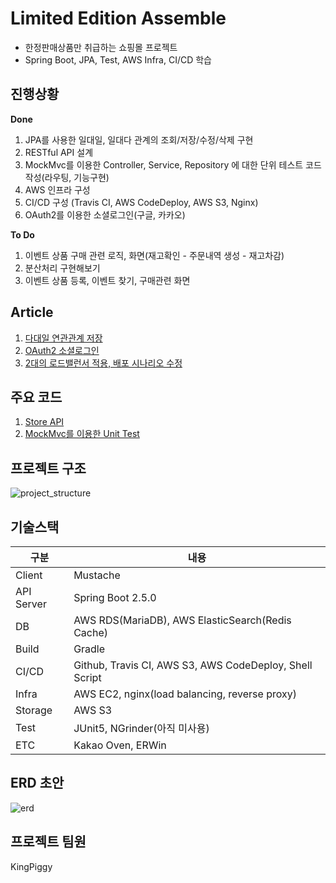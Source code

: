 # Limited Edition Assemble
 
- 한정판매상품만 취급하는 쇼핑몰 프로젝트
- Spring Boot, JPA, Test, AWS Infra, CI/CD 학습

## 진행상황
**Done**
1. JPA를 사용한 일대일, 일대다 관계의 조회/저장/수정/삭제 구현
2. RESTful API 설계
3. MockMvc를 이용한 Controller, Service, Repository 에 대한 단위 테스트 코드 작성(라우팅, 기능구현)
4. AWS 인프라 구성 
5. CI/CD 구성 (Travis CI, AWS CodeDeploy, AWS S3, Nginx)
6. OAuth2를 이용한 소셜로그인(구글, 카카오)

**To Do**
1. 이벤트 상품 구매 관련 로직, 화면(재고확인 - 주문내역 생성 - 재고차감)
2. 분산처리 구현해보기
3. 이벤트 상품 등록, 이벤트 찾기, 구매관련 화면

## Article
1. [다대일 연관관계 저장](https://kingpiggylab.tistory.com/329)  
2. [OAuth2 소셜로그인](https://kingpiggylab.tistory.com/323)
3. [2대의 로드밸런서 적용, 배포 시나리오 수정](https://kingpiggylab.tistory.com/324)

## 주요 코드
1. [Store API](https://github.com/KingPiggy/L.E.Assemble-back/blob/master/src/main/java/com/hoondragonite/leassemble/web/StoreApiController.java)
2. [MockMvc를 이용한 Unit Test](https://github.com/KingPiggy/L.E.Assemble-back/blob/master/src/test/java/com/hoondragonite/leassemble/web/StoreApiControllerTest.java)

## 프로젝트 구조
![project_structure](https://user-images.githubusercontent.com/37856794/140293864-7a3b81a2-8067-4482-9eb1-0c041eb497c3.png)

## 기술스택

|구분|내용|
|---|---|
|Client|Mustache|
|API Server|Spring Boot 2.5.0|
|DB|AWS RDS(MariaDB), AWS ElasticSearch(Redis Cache)|
|Build|Gradle|
|CI/CD|Github, Travis CI, AWS S3, AWS CodeDeploy, Shell Script|
|Infra|AWS EC2, nginx(load balancing, reverse proxy)|
|Storage|AWS S3|
|Test|JUnit5, NGrinder(아직 미사용)|
|ETC|Kakao Oven, ERWin|

## ERD 초안
![erd](https://user-images.githubusercontent.com/37856794/140293902-4007614b-7477-4386-bd88-4a85589e873a.png)

## 프로젝트 팀원
KingPiggy

<!--
## Issues
그림 추가

## 성능 테스트
그림 추가

## 추가 개발사항
그림 추가
-->
